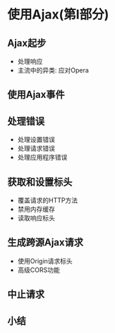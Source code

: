 # 使用Ajax(第I部分)
## Ajax起步
- 处理响应
- 主流中的异类: 应对Opera
## 使用Ajax事件
## 处理错误
- 处理设置错误
- 处理请求错误
- 处理应用程序错误
## 获取和设置标头
- 覆盖请求的HTTP方法
- 禁用内存缓存
- 读取响应标头
## 生成跨源Ajax请求
- 使用Origin请求标头
- 高级CORS功能
## 中止请求
## 小结